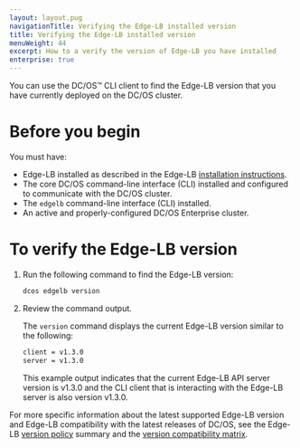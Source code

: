```yaml
---
layout: layout.pug
navigationTitle: Verifying the Edge-LB installed version
title: Verifying the Edge-LB installed version
menuWeight: 44
excerpt: How to a verify the version of Edge-LB you have installed
enterprise: true
---
```


You can use the DC/OS&trade; CLI client to find the Edge-LB version that you have currently deployed on the DC/OS cluster.

# Before you begin
You must have:
* Edge-LB installed as described in the Edge-LB [installation instructions](/services/edge-lb/getting-started/installing).
* The core DC/OS command-line interface (CLI) installed and configured to communicate with the DC/OS cluster.
* The `edgelb` command-line interface (CLI) installed.
* An active and properly-configured DC/OS Enterprise cluster.

# To verify the Edge-LB version
1. Run the following command to find the Edge-LB version:

    ```bash
    dcos edgelb version
    ```

1. Review the command output.

    The `version` command displays the current Edge-LB version similar to the following:

    ```bash
    client = v1.3.0
    server = v1.3.0
    ```

    This example output indicates that the current Edge-LB API server version is v1.3.0 and the CLI client that is interacting with the Edge-LB server is also version v1.3.0.

For more specific information about the latest supported Edge-LB version and Edge-LB compatibility with the latest releases of DC/OS, see the Edge-LB [version policy](/services/edge-lb/related-documentation/version-support/) summary and the [version compatibility matrix](/version-policy/#certified-packages-and-dcos-versions).
